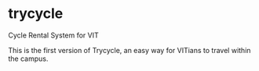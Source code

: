 # trycycle
Cycle Rental System for VIT

This is the first version of Trycycle, an easy way for VITians to travel within the campus.



